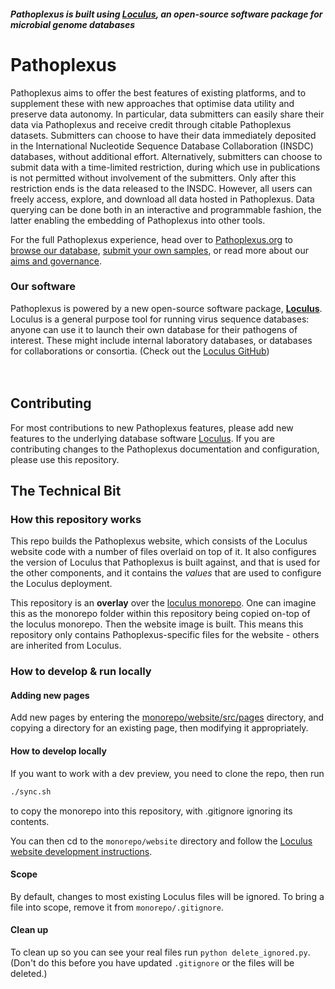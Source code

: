 #### *Pathoplexus is built using [Loculus](https://github.com/loculus-project/loculus), an open-source software package for microbial genome databases*

# Pathoplexus

Pathoplexus aims to offer the best features of existing platforms, and to supplement these with new approaches that optimise data utility and preserve data autonomy. In particular, data submitters can easily share their data via Pathoplexus and receive credit through citable Pathoplexus datasets. Submitters can choose to have their data immediately deposited in the International Nucleotide Sequence Database Collaboration (INSDC) databases, without additional effort. Alternatively, submitters can choose to submit data with a time-limited restriction, during which use in publications is not permitted without involvement of the submitters. Only after this restriction ends is the data released to the INSDC. However, all users can freely access, explore, and download all data hosted in Pathoplexus. Data querying can be done both in an interactive and programmable fashion, the latter enabling the embedding of Pathoplexus into other tools. 

For the full Pathoplexus experience, head over to [Pathoplexus.org](https://pathoplexus.org/) to [browse our database](https://pathoplexus.org/organism-selector/search), [submit your own samples](https://pathoplexus.org/docs/how-to/upload_sequences), or read more about our [aims and governance](https://pathoplexus.org/about).

### Our software
Pathoplexus is powered by a new open-source software package, **[Loculus](https://loculus.org)**. Loculus is a general purpose tool for running virus sequence databases: anyone can use it to launch their own database for their pathogens of interest. These might include internal laboratory databases, or databases for collaborations or consortia. (Check out the [Loculus GitHub](https://github.com/loculus-project/loculus))
<br>
<br>
<br>

## Contributing

For most contributions to new Pathoplexus features, please add new features to the underlying database software [Loculus](https://github.com/loculus-project/loculus). If you are contributing changes to the Pathoplexus documentation and configuration, please use this repository.

## The Technical Bit

### How this repository works
This repo builds the Pathoplexus website, which consists of the Loculus website code with a number of files overlaid on top of it. It also configures the version of Loculus that Pathoplexus is built against, and that is used for the other components,  and it contains the _values_ that are used to configure the Loculus deployment.

This repository is an **overlay** over the [loculus monorepo](https://github.com/loculus-project/loculus). One can imagine this as the monorepo folder within this repository being copied on-top of the loculus monorepo. Then the website image is built. This means this repository only contains Pathoplexus-specific files for the website - others are inherited from Loculus.

### How to develop & run locally

#### Adding new pages

Add new pages by entering the [monorepo/website/src/pages](./monorepo/website/src/pages) directory, and copying a directory for an existing page, then modifying it appropriately.

#### How to develop locally

If you want to work with a dev preview, you need to clone the repo, then run

```bash
./sync.sh
```

to copy the monorepo into this repository, with .gitignore ignoring its contents.

You can then cd to the `monorepo/website` directory and follow the [Loculus website development instructions](https://github.com/loculus-project/loculus/blob/main/website/README.md).


#### Scope

By default, changes to most existing Loculus files will be ignored.
To bring a file into scope, remove it from `monorepo/.gitignore`.

#### Clean up

To clean up so you can see your real files run `python delete_ignored.py`. (Don't do this before you have updated `.gitignore` or the files will be deleted.)

